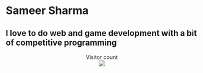 # Sameer Sharma
## I love to do web and game development with a bit of competitive programming

<p align="center"> 
  Visitor count<br>
  <img src="https://profile-counter.glitch.me/SameerSharma-57/count.svg" />
</p>
